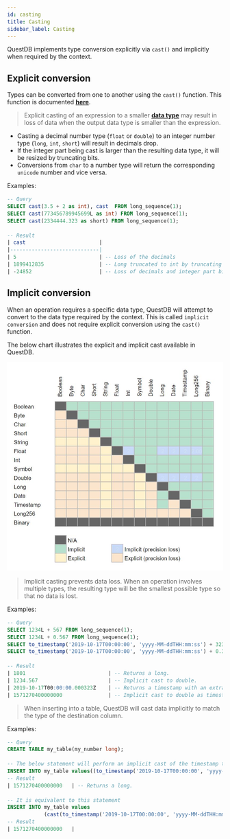 ```yaml
---
id: casting
title: Casting
sidebar_label: Casting
---
```


QuestDB implements type conversion explicitly via `cast()` and implicitly when required by the context.

## Explicit conversion

Types can be converted from one to another using the `cast()` function. This function is documented **[here](refFUNC.md#cast)**.


> Explicit casting of an expression to a smaller **[data type](refDATATYPES.md)** may result in loss of data
> when the output data type is smaller than the expression. 

- Casting a decimal number type (`float` or `double`) to an integer number type (`long`, `int`, `short`) 
will result in decimals drop. 
- If the integer part being cast is larger than the resulting data type, it will be resized by truncating bits.
- Conversions from `char` to a number type will return the corresponding `unicode` number and vice versa.

Examples:
```sql
-- Query
SELECT cast(3.5 + 2 as int), cast  FROM long_sequence(1);
SELECT cast(773456789945699L as int) FROM long_sequence(1);
SELECT cast(2334444.323 as short) FROM long_sequence(1);

-- Result
| cast                        |
|-----------------------------|
| 5                           | -- Loss of the decimals
| 1899412835                  | -- Long truncated to int by truncating bits resulting in another number  
| -24852                      | -- Loss of decimals and integer part bits are truncated resulting in another number
```



## Implicit conversion

When an operation requires a specific data type, QuestDB
will attempt to convert to the data type required by the context. This is called `implicit conversion` 
and does not require explicit conversion using the `cast()` function.

The below chart illustrates the explicit and implicit cast available in QuestDB.

![alt-text](assets/castmap.jpg)

> Implicit casting prevents data loss. When an operation involves multiple types, the resulting type will be the smallest possible
type so that no data is lost. 

Examples:
```sql
-- Query
SELECT 1234L + 567 FROM long_sequence(1);
SELECT 1234L + 0.567 FROM long_sequence(1);
SELECT to_timestamp('2019-10-17T00:00:00', 'yyyy-MM-ddTHH:mm:ss') + 323 FROM long_sequence(1);
SELECT to_timestamp('2019-10-17T00:00:00', 'yyyy-MM-ddTHH:mm:ss') + 0.323 FROM long_sequence(1);

-- Result
| 1801                           | -- Returns a long.
| 1234.567                       | -- Implicit cast to double.
| 2019-10-17T00:00:00.000323Z    | -- Returns a timestamp with an extra 323 microseconds.
| 1571270400000000               | -- Implicit cast to double as timestamp are long integers.
```

> When inserting into a table, QuestDB will cast data implicitly to match the type of the destination column.

Examples:
```sql
-- Query
CREATE TABLE my_table(my_number long);

-- The below statement will perform an implicit cast of the timestamp to long.
INSERT INTO my_table values((to_timestamp('2019-10-17T00:00:00', 'yyyy-MM-ddTHH:mm:ss'));
-- Result
| 1571270400000000   | -- Returns a long.

-- It is equivalent to this statement
INSERT INTO my_table values
            (cast(to_timestamp('2019-10-17T00:00:00', 'yyyy-MM-ddTHH:mm:ss') as long));
-- Result
| 1571270400000000   |
```